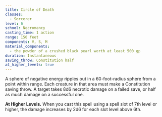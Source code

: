 ```yaml
---
title: Circle of Death
classes:
  - Sorcerer
level: 6
school: Necromancy
casting_time: 1 action
range: 150 feet
components: V, S, M
material_components:
  - the powder of a crushed black pearl worth at least 500 gp
duration: Instantaneous
saving_throw: Constitution half
at_higher_levels: true
---
```


A sphere of negative energy ripples out in a 60-foot-radius sphere from a point within range. Each creature in that area must make a Constitution saving throw. A target takes 8d6 necrotic damage on a failed save, or half as much damage on a successful one.

**At Higher Levels.** When you cast this spell using a spell slot of 7th level or higher, the damage increases by 2d6 for each slot level above 6th.
